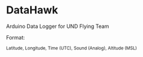 # DataHawk
Arduino Data Logger for UND Flying Team


Format:

<sub>Latitude, Longitude, Time (UTC), Sound (Analog), Altitude (MSL)</sub>

